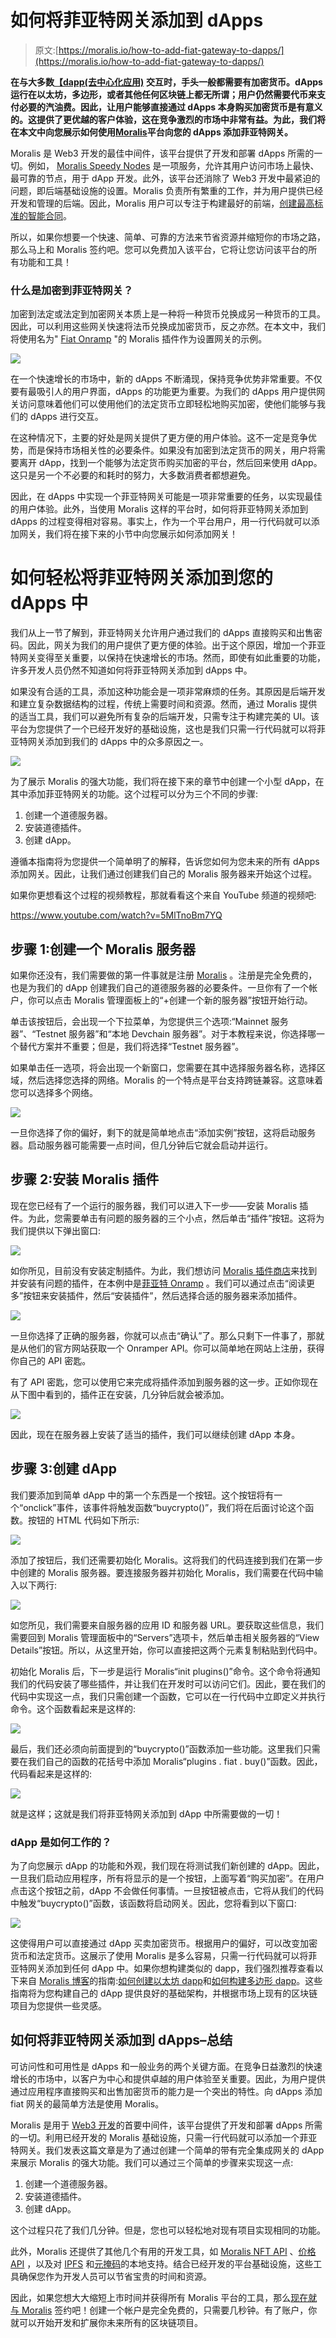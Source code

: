 # 如何将菲亚特网关添加到 dApps

> 原文:[https://moralis.io/how-to-add-fiat-gateway-to-dapps/](https://moralis.io/how-to-add-fiat-gateway-to-dapps/)

**在与大多数**[**【dapp(去中心化应用)**](https://moralis.io/decentralized-applications-explained-what-are-dapps/) **交互时，手头一般都需要有加密货币。dApps 运行在以太坊，多边形，或者其他任何区块链上都无所谓；用户仍然需要代币来支付必要的汽油费。因此，让用户能够直接通过 dApps 本身购买加密货币是有意义的。这提供了更优越的客户体验，这在竞争激烈的市场中非常有益。为此，我们将在本文中向您展示如何使用**[**Moralis**](https://moralis.io/)**平台向您的 dApps 添加菲亚特网关。**

Moralis 是 Web3 开发的最佳中间件，该平台提供了开发和部署 dApps 所需的一切。例如， [Moralis Speedy Nodes](https://moralis.io/speedy-nodes/) 是一项服务，允许其用户访问市场上最快、最可靠的节点，用于 dApp 开发。此外，该平台还消除了 Web3 开发中最紧迫的问题，即后端基础设施的设置。Moralis 负责所有繁重的工作，并为用户提供已经开发和管理的后端。因此，Moralis 用户可以专注于构建最好的前端，[创建最高标准的智能合同](https://moralis.io/how-to-create-smart-contracts/)。

所以，如果你想要一个快速、简单、可靠的方法来节省资源并缩短你的市场之路，那么马上和 Moralis 签约吧。您可以免费加入该平台，它将让您访问该平台的所有功能和工具！

### 什么是加密到菲亚特网关？

加密到法定或法定到加密网关本质上是一种将一种货币兑换成另一种货币的工具。因此，可以利用这些网关快速将法币兑换成加密货币，反之亦然。在本文中，我们将使用名为" [Fiat Onramp](https://moralis.io/plugins/fiat/) "的 Moralis 插件作为设置网关的示例。

![](../Images/3aec393972b08c528e00359f3e1d68c3.png)

在一个快速增长的市场中，新的 dApps 不断涌现，保持竞争优势非常重要。不仅要有最吸引人的用户界面，dApps 的功能更为重要。为我们的 dApps 用户提供网关访问意味着他们可以使用他们的法定货币立即轻松地购买加密，使他们能够与我们的 dApps 进行交互。

在这种情况下，主要的好处是网关提供了更方便的用户体验。这不一定是竞争优势，而是保持市场相关性的必要条件。如果没有加密到法定货币的网关，用户将需要离开 dApp，找到一个能够为法定货币购买加密的平台，然后回来使用 dApp。这只是另一个不必要的和耗时的努力，大多数消费者都想避免。

因此，在 dApps 中实现一个菲亚特网关可能是一项非常重要的任务，以实现最佳的用户体验。此外，当使用 Moralis 这样的平台时，如何将菲亚特网关添加到 dApps 的过程变得相对容易。事实上，作为一个平台用户，用一行代码就可以添加网关，我们将在接下来的小节中向您展示如何添加网关！

# 如何轻松将菲亚特网关添加到您的 dApps 中

我们从上一节了解到，菲亚特网关允许用户通过我们的 dApps 直接购买和出售密码。因此，网关为我们的用户提供了更方便的体验。出于这个原因，增加一个菲亚特网关变得至关重要，以保持在快速增长的市场。然而，即使有如此重要的功能，许多开发人员仍然不知道如何将菲亚特网关添加到 dApps 中。

如果没有合适的工具，添加这种功能会是一项非常麻烦的任务。其原因是后端开发和建立复杂数据结构的过程，传统上需要时间和资源。然而，通过 Moralis 提供的适当工具，我们可以避免所有复杂的后端开发，只需专注于构建完美的 UI。该平台为您提供了一个已经开发好的基础设施，这也是我们只需一行代码就可以将菲亚特网关添加到我们的 dApps 中的众多原因之一。

![](../Images/acb9a84428630301e9351bc7b1063faf.png)

为了展示 Moralis 的强大功能，我们将在接下来的章节中创建一个小型 dApp，在其中添加菲亚特网关的功能。这个过程可以分为三个不同的步骤:

1.  创建一个道德服务器。
2.  安装道德插件。
3.  创建 dApp。

遵循本指南将为您提供一个简单明了的解释，告诉您如何为您未来的所有 dApps 添加网关。因此，让我们通过创建我们自己的 Moralis 服务器来开始这个过程。

如果你更想看这个过程的视频教程，那就看看这个来自 YouTube 频道的视频吧:

https://www.youtube.com/watch?v=5MlTnoBm7YQ

## 步骤 1:创建一个 Moralis 服务器

如果你还没有，我们需要做的第一件事就是注册 [Moralis](http://moralis.io/) 。注册是完全免费的，也是为我们的 dApp 创建我们自己的道德服务器的必要条件。一旦你有了一个帐户，你可以点击 Moralis 管理面板上的“+创建一个新的服务器”按钮开始行动。

单击该按钮后，会出现一个下拉菜单，为您提供三个选项:“Mainnet 服务器”、“Testnet 服务器”和“本地 Devchain 服务器”。对于本教程来说，你选择哪一个替代方案并不重要；但是，我们将选择“Testnet 服务器”。

如果单击任一选项，将会出现一个新窗口，您需要在其中选择服务器名称，选择区域，然后选择您选择的网络。Moralis 的一个特点是平台支持跨链兼容。这意味着您可以选择多个网络。

![](../Images/4416b6026ca375c2061dd495fb27f164.png)

一旦你选择了你的偏好，剩下的就是简单地点击“添加实例”按钮，这将启动服务器。启动服务器可能需要一点时间，但几分钟后它就会启动并运行。

## 步骤 2:安装 Moralis 插件

现在您已经有了一个运行的服务器，我们可以进入下一步——安装 Moralis 插件。为此，您需要单击有问题的服务器的三个小点，然后单击“插件”按钮。这将为我们提供以下弹出窗口:

![](../Images/ba2884338f28a723013f88ff04d9fa09.png)

如你所见，目前没有安装定制插件。为此，我们想访问 [Moralis 插件商店](https://moralis.io/plugins/)来找到并安装有问题的插件，在本例中是[菲亚特 Onramp](https://moralis.io/plugins/fiat/) 。我们可以通过点击“阅读更多”按钮来安装插件，然后“安装插件”，然后选择合适的服务器来添加插件。

![](../Images/2eb8a9830d7d3c5216a66570bfa5b1f4.png)

一旦你选择了正确的服务器，你就可以点击“确认”了。那么只剩下一件事了，那就是从他们的官方网站获取一个 Onramper API。你可以简单地在网站上注册，获得你自己的 API 密匙。

有了 API 密匙，您可以使用它来完成将插件添加到服务器的这一步。正如你现在从下图中看到的，插件正在安装，几分钟后就会被添加。

![](../Images/863b5e3ed06fc2750b0c5a56b9a1a96c.png)

因此，现在在服务器上安装了适当的插件，我们可以继续创建 dApp 本身。

## 步骤 3:创建 dApp

我们要添加到简单 dApp 中的第一个东西是一个按钮。这个按钮将有一个“onclick”事件，该事件将触发函数“buycrypto()”，我们将在后面讨论这个函数。按钮的 HTML 代码如下所示:

![](../Images/0775f337b9acbd9c049d6ca629ae48be.png)

添加了按钮后，我们还需要初始化 Moralis。这将我们的代码连接到我们在第一步中创建的 Moralis 服务器。要连接服务器并初始化 Moralis，我们需要在代码中输入以下两行:

![](../Images/76bf71851e8f6f6d09a722425b3444d0.png)

如您所见，我们需要来自服务器的应用 ID 和服务器 URL。要获取这些信息，我们需要回到 Moralis 管理面板中的“Servers”选项卡，然后单击相关服务器的“View Details”按钮。所以，从这里开始，你可以直接把这两个元素复制粘贴到代码中。

初始化 Moralis 后，下一步是运行 Moralis“init plugins()”命令。这个命令将通知我们的代码安装了哪些插件，并让我们在开发时可以访问它们。因此，要在我们的代码中实现这一点，我们只需创建一个函数，它可以在一行代码中立即定义并执行命令。这个函数看起来是这样的:

![](../Images/c54539dcff95444bd49ef79d9345687e.png)

最后，我们还必须向前面提到的“buycrypto()”函数添加一些功能。这里我们只需要在我们自己的函数的花括号中添加 Moralis“plugins . fiat . buy()”函数。因此，代码看起来是这样的:

![](../Images/9a5157a1913874ad5ed2631ac48c2f76.png)

就是这样；这就是我们将菲亚特网关添加到 dApp 中所需要做的一切！

### dApp 是如何工作的？

为了向您展示 dApp 的功能和外观，我们现在将测试我们新创建的 dApp。因此，一旦我们启动应用程序，所有将显示的是一个按钮，上面写着“购买加密”。在用户点击这个按钮之前，dApp 不会做任何事情。一旦按钮被点击，它将从我们的代码中触发“buycrypto()”函数，该函数将启动网关。因此，您将看到以下窗口:

![](../Images/89873dfb7fdd4cb98974f791878853e2.png)

这使得用户可以直接通过 dApp 买卖加密货币。根据用户的偏好，可以改变加密货币和法定货币。这展示了使用 Moralis 是多么容易，只需一行代码就可以将菲亚特网关添加到任何 dApp 中。如果你想构建类似的 dapp，我们强烈推荐查看以下来自 [Moralis 博客](https://moralis.io/blog/)的指南:[如何创建以太坊 dapp](https://moralis.io/how-to-create-ethereum-dapps/)和[如何构建多边形 dapp](https://moralis.io/how-to-build-polygon-dapps-easily/)。这些指南将为您构建自己的 dApp 提供良好的基础架构，并根据市场上现有的区块链项目为您提供一些灵感。

## 如何将菲亚特网关添加到 dApps–总结

可访问性和可用性是 dApps 和一般业务的两个关键方面。在竞争日益激烈的快速增长的市场中，以客户为中心和提供卓越的用户体验至关重要。因此，为用户提供通过应用程序直接购买和出售加密货币的能力是一个突出的特性。向 dApps 添加 fiat 网关的最简单方法是使用 Moralis。

Moralis 是用于 [Web3 开发](https://moralis.io/how-to-build-decentralized-apps-dapps-quickly-and-easily/)的首要中间件，该平台提供了开发和部署 dApps 所需的一切。利用已经开发的 Moralis 基础设施，只需一行代码就可以添加一个菲亚特网关。我们发表这篇文章是为了通过创建一个简单的带有完全集成网关的 dApp 来展示 Moralis 的强大功能。我们可以通过三个简单的步骤来实现这一点:

1.  创建一个道德服务器。
2.  安装道德插件。
3.  创建 dApp。

这个过程只花了我们几分钟。但是，您也可以轻松地对现有项目实现相同的功能。

此外，Moralis 还提供了其他几个有用的开发工具，如 [Moralis NFT API](https://moralis.io/announcing-the-moralis-nft-api/) 、[价格 API](https://moralis.io/introducing-the-moralis-price-api/) ，以及对 [IPFS](https://moralis.io/what-is-ipfs-interplanetary-file-system/) 和[元掩码](https://moralis.io/metamask-explained-what-is-metamask/)的本地支持。结合已经开发的平台基础设施，这些工具确保您作为开发人员可以节省宝贵的时间和资源。

因此，如果您想大大缩短上市时间并获得所有 Moralis 平台的工具，那么[现在就与 Moralis](https://admin.moralis.io/register?utm_source=blog&utm_medium=post&utm_campaign=Want%2520the%2520Latest%2520in%2520%253Cspan%253EBlockchain%2520Development%253F%253C%252Fspan%253E) 签约吧！创建一个帐户是完全免费的，只需要几秒钟。有了账户，你就可以开始开发和扩展你未来所有的区块链项目。